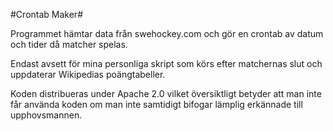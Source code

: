 #Crontab Maker#

Programmet hämtar data från swehockey.com och gör en crontab av datum och tider då matcher spelas.

Endast avsett för mina personliga skript som körs efter matchernas slut och uppdaterar Wikipedias poängtabeller.

Koden distribueras under Apache 2.0 vilket översiktligt betyder att man inte får använda koden om man inte samtidigt bifogar lämplig erkännade till upphovsmannen. 